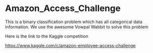 # Amazon_Access_Challenge
This is a binary classification problem which has all categorical data information. 
We use the awesome Vowpal Wabbit to solve this problem

Here is the link to the Kaggle competition

https://www.kaggle.com/c/amazon-employee-access-challenge
